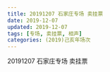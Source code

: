 ```yaml
---
title: 20191207 石家庄专场 卖挂票
date: 2019-12-07
updated: 2019-12-07
tags: [专场, 卖挂票, 相声]
categories: (2019)己亥年场次
---
```

20191207 石家庄专场 卖挂票